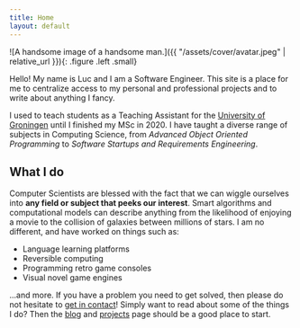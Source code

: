 ```yaml
---
title: Home
layout: default
---
```


![A handsome image of a handsome man.]({{ "/assets/cover/avatar.jpeg" | relative_url }}){: .figure .left .small}

Hello! My name is Luc and I am a Software Engineer. This site is a place for me to centralize access to my personal and professional projects and to write about anything I fancy.

I used to teach students as a Teaching Assistant for the [University of Groningen](https://www.rug.nl) until I finished my MSc in 2020. I have taught a diverse range of subjects in Computing Science, from _Advanced Object Oriented Programming_ to _Software Startups and Requirements Engineering_.

## What I do
Computer Scientists are blessed with the fact that we can wiggle ourselves into **any field or subject that peeks our interest**. Smart algorithms and computational models can describe anything from the likelihood of enjoying a movie to the collision of galaxies between millions of stars. I am no different, and have worked on things such as:

- Language learning platforms
- Reversible computing
- Programming retro game consoles
- Visual novel game engines

...and more. If you have a problem you need to get solved, then please do not hesitate to [get in contact](/contact)! Simply want to read about some of the things I do? Then the [blog](/blog) and [projects](/projects) page should be a good place to start.
